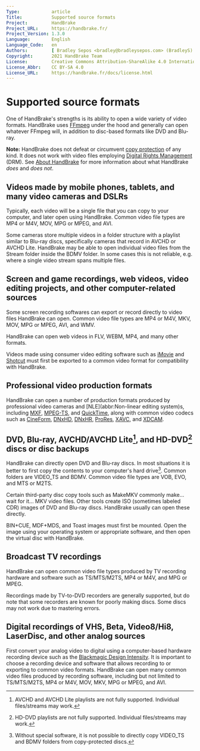 ```yaml
---
Type:            article
Title:           Supported source formats
Project:         HandBrake
Project_URL:     https://handbrake.fr/
Project_Version: 1.3.0
Language:        English
Language_Code:   en
Authors:         [ Bradley Sepos <bradley@bradleysepos.com> (BradleyS) ]
Copyright:       2021 HandBrake Team
License:         Creative Commons Attribution-ShareAlike 4.0 International
License_Abbr:    CC BY-SA 4.0
License_URL:     https://handbrake.fr/docs/license.html
---
```


Supported source formats
========================

One of HandBrake's strengths is its ability to open a wide variety of video formats. HandBrake uses [FFmpeg](https://ffmpeg.org/) under the hood and generally can open whatever FFmpeg will, in addition to disc-based formats like DVD and Blu-ray.

**Note:** HandBrake does not defeat or circumvent [copy protection](https://en.wikipedia.org/wiki/Copy_protection) of any kind. It does not work with video files employing [Digital Rights Management](https://en.wikipedia.org/wiki/Digital_rights_management) (DRM). See [About HandBrake](../about.html) for more information about what HandBrake *does* and *does not*.

## Videos made by mobile phones, tablets, and many video cameras and DSLRs

Typically, each video will be a single file that you can copy to your computer, and later open using HandBrake. Common video file types are MP4 or M4V, MOV, MPG or MPEG, and AVI.

Some cameras store multiple videos in a folder structure with a playlist similar to Blu-ray discs, specifically cameras that record in AVCHD or AVCHD Lite. HandBrake may be able to open individual video files from the Stream folder inside the BDMV folder. In some cases this is not reliable, e.g. where a single video stream spans multiple files.

## Screen and game recordings, web videos, video editing projects, and other computer-related sources

Some screen recording softwares can export or record directly to video files HandBrake can open. Common video file types are MP4 or M4V, MKV, MOV, MPG or MPEG, AVI, and WMV.

HandBrake can open web videos in FLV, WEBM, MP4, and many other formats.

Videos made using consumer video editing software such as [iMovie](https://www.apple.com/mac/imovie/) and [Shotcut](https://www.shotcut.org/) must first be exported to a common video format for compatibility with HandBrake.

## Professional video production formats

HandBrake can open a number of production formats produced by professional video cameras and [NLE](abbr:Non-linear editing system)s, including [MXF](https://en.wikipedia.org/wiki/Material_Exchange_Format), [MPEG-TS](https://en.wikipedia.org/wiki/MPEG_transport_stream), and [QuickTime](https://en.wikipedia.org/wiki/QuickTime), along with common video codecs such as [CineForm](https://en.wikipedia.org/wiki/CineForm), [DNxHD](https://en.wikipedia.org/wiki/DNxHD_codec), [DNxHR](https://en.wikipedia.org/wiki/DNxHR_codec), [ProRes](https://en.wikipedia.org/wiki/Apple_ProRes), [XAVC](https://en.wikipedia.org/wiki/XAVC), and [XDCAM](https://en.wikipedia.org/wiki/XDCAM).

## DVD, Blu-ray, AVCHD/AVCHD Lite[^avchd-partial-support], and HD-DVD[^hddvd-partial-support] discs or disc backups

HandBrake can directly open DVD and Blu-ray discs. In most situations it is better to first copy the contents to your computer's hard drive[^uncopyable]. Common folders are VIDEO_TS and BDMV. Common video file types are VOB, EVO, and MTS or M2TS.

Certain third-party disc copy tools such as MakeMKV commonly make... wait for it... MKV video files. Other tools create ISO (sometimes labeled CDR) images of DVD and Blu-ray discs. HandBrake usually can open these directly.

BIN+CUE, MDF+MDS, and Toast images must first be mounted. Open the image using your operating system or appropriate software, and then open the virtual disc with HandBrake.

## Broadcast TV recordings

HandBrake can open common video file types produced by TV recording hardware and software such as TS/MTS/M2TS, MP4 or M4V, and MPG or MPEG.

Recordings made by TV-to-DVD recorders are generally supported, but do note that some recorders are known for poorly making discs. Some discs may not work due to mastering errors.

## Digital recordings of VHS, Beta, Video8/Hi8, LaserDisc, and other analog sources

First convert your analog video to digital using a computer-based hardware recording device such as the [Blackmagic Design Intensity](https://www.blackmagicdesign.com/products/intensity). It is important to choose a recording device and software that allows recording to or exporting to common video formats. HandBrake can open many common video files produced by recording software, including but not limited to TS/MTS/M2TS, MP4 or M4V, MOV, MKV, MPG or MPEG, and AVI.

[^avchd-partial-support]: AVCHD and AVCHD Lite playlists are not fully supported. Individual files/streams may work.

[^hddvd-partial-support]: HD-DVD playlists are not fully supported. Individual files/streams may work.

[^uncopyable]: Without special software, it is not possible to directly copy VIDEO_TS and BDMV folders from copy-protected discs.
